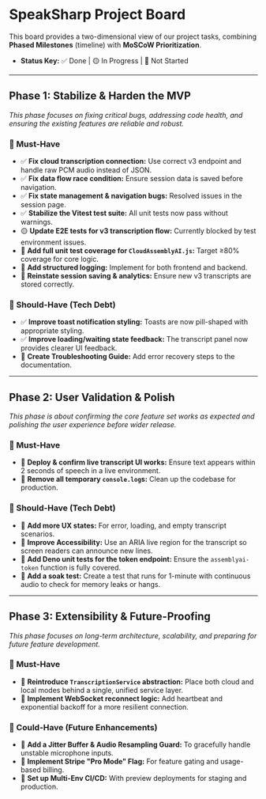 # SpeakSharp Project Board

This board provides a two-dimensional view of our project tasks, combining **Phased Milestones** (timeline) with **MoSCoW Prioritization**.

- **Status Key:** ✅ Done | 🟡 In Progress | 🔴 Not Started

---

## Phase 1: Stabilize & Harden the MVP

*This phase focuses on fixing critical bugs, addressing code health, and ensuring the existing features are reliable and robust.*

### 🎯 Must-Have

- ✅ **Fix cloud transcription connection:** Use correct v3 endpoint and handle raw PCM audio instead of JSON.
- ✅ **Fix data flow race condition:** Ensure session data is saved before navigation.
- ✅ **Fix state management & navigation bugs:** Resolved issues in the session page.
- ✅ **Stabilize the Vitest test suite:** All unit tests now pass without warnings.
- 🟡 **Update E2E tests for v3 transcription flow:** Currently blocked by test environment issues.
- 🔴 **Add full unit test coverage for `CloudAssemblyAI.js`:** Target ≥80% coverage for core logic.
- 🔴 **Add structured logging:** Implement for both frontend and backend.
- 🔴 **Reinstate session saving & analytics:** Ensure new v3 transcripts are stored correctly.

### 🚧 Should-Have (Tech Debt)

- ✅ **Improve toast notification styling:** Toasts are now pill-shaped with appropriate styling.
- ✅ **Improve loading/waiting state feedback:** The transcript panel now provides clearer UI feedback.
- 🔴 **Create Troubleshooting Guide:** Add error recovery steps to the documentation.

---

## Phase 2: User Validation & Polish

*This phase is about confirming the core feature set works as expected and polishing the user experience before wider release.*

### 🎯 Must-Have

- 🔴 **Deploy & confirm live transcript UI works:** Ensure text appears within 2 seconds of speech in a live environment.
- 🔴 **Remove all temporary `console.log`s:** Clean up the codebase for production.

### 🚧 Should-Have (Tech Debt)

- 🔴 **Add more UX states:** For error, loading, and empty transcript scenarios.
- 🔴 **Improve Accessibility:** Use an ARIA live region for the transcript so screen readers can announce new lines.
- 🔴 **Add Deno unit tests for the token endpoint:** Ensure the `assemblyai-token` function is fully covered.
- 🔴 **Add a soak test:** Create a test that runs for 1-minute with continuous audio to check for memory leaks or hangs.

---

## Phase 3: Extensibility & Future-Proofing

*This phase focuses on long-term architecture, scalability, and preparing for future feature development.*

### 🎯 Must-Have

- 🔴 **Reintroduce `TranscriptionService` abstraction:** Place both cloud and local modes behind a single, unified service layer.
- 🔴 **Implement WebSocket reconnect logic:** Add heartbeat and exponential backoff for a more resilient connection.

### 🌱 Could-Have (Future Enhancements)

- 🔴 **Add a Jitter Buffer & Audio Resampling Guard:** To gracefully handle unstable microphone inputs.
- 🔴 **Implement Stripe "Pro Mode" Flag:** For feature gating and usage-based billing.
- 🔴 **Set up Multi-Env CI/CD:** With preview deployments for staging and production.
